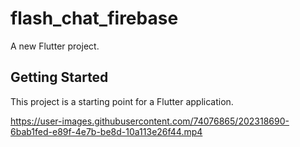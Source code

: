 # flash_chat_firebase

A new Flutter project.

## Getting Started

This project is a starting point for a Flutter application.

https://user-images.githubusercontent.com/74076865/202318690-6bab1fed-e89f-4e7b-be8d-10a113e26f44.mp4

